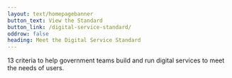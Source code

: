 ```yaml
---
layout: text/homepagebanner
button_text: View the Standard
button_link: /digital-service-standard/
oddrow: false
heading: Meet the Digital Service Standard
---
```

13 criteria to help government teams build and run digital services to meet the needs of users.
